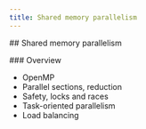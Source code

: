 ```yaml
---
title: Shared memory parallelism
---
```


## Shared memory parallelism

### Overview

* OpenMP
* Parallel sections, reduction
* Safety, locks and races
* Task-oriented parallelism
* Load balancing
